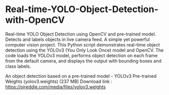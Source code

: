 # Real-time-YOLO-Object-Detection-with-OpenCV
Real-time YOLO Object Detection using OpenCV and pre-trained model. Detects and labels objects in live camera feed. A simple yet powerful computer vision project.
This Python script demonstrates real-time object detection using the YOLOv3 (You Only Look Once) model and OpenCV. The code loads the YOLOv3 model, performs object detection on each frame from the default camera, and displays the output with bounding boxes and class labels.

An object detection based on a pre-trained model - YOLOv3 Pre-trained Weights (yolov3.weights) (237 MB)
Download link : https://pjreddie.com/media/files/yolov3.weights
